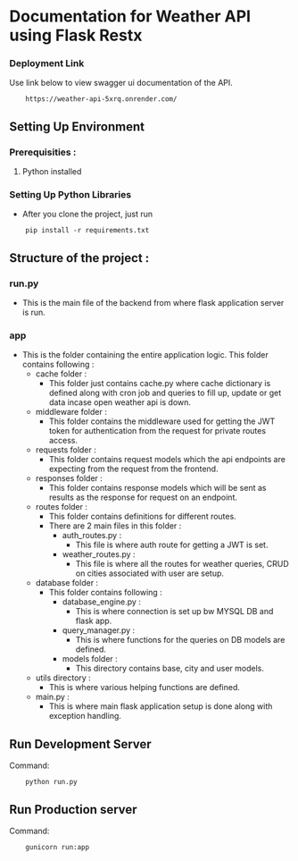 <h1>Documentation for Weather API using Flask Restx</h1>

### Deployment Link 
Use link below to view swagger ui documentation of the API.
```
    https://weather-api-5xrq.onrender.com/
```
## Setting Up Environment

### Prerequisities : 
1. Python installed

### Setting Up Python Libraries
- After you clone the project, just run
```
    pip install -r requirements.txt
```

## Structure of the project :

### run.py
- This is the main file of the backend from where flask application server is run.

### app
- This is the folder containing the entire application logic. This folder contains following :
    - cache folder :
        - This folder just contains cache.py where cache dictionary is defined along with cron job and queries to fill up, update or get data incase open weather api is down.
    - middleware folder :
        - This folder contains the middleware used for getting the JWT token for authentication from the request for private routes access.
    - requests folder :
        - This folder contains request models which the api endpoints are expecting from the request from the frontend.
    - responses folder :
        - This folder contains response models which will be sent as results as the response for request on an endpoint.
    - routes folder :
        - This folder contains definitions for different routes.
        - There are 2 main files in this folder :
            - auth_routes.py :
                - This file is where auth route for getting a JWT is set.
            - weather_routes.py :
                - This file is where all the routes for weather queries, CRUD on cities associated with user are setup.
    - database folder :
        - This folder contains following :
            - database_engine.py :
                - This is where connection is set up bw MYSQL DB and flask app.
            - query_manager.py :
                - This is where functions for the queries on DB models are defined.
            - models folder :
                - This directory contains base, city and user models.
     - utils directory :
         - This is where various helping functions are defined.
     - main.py :
         - This is where main flask application setup is done along with exception handling.
     

## Run Development Server
Command:
```
    python run.py
```
## Run Production server
Command:
```
    gunicorn run:app
```
